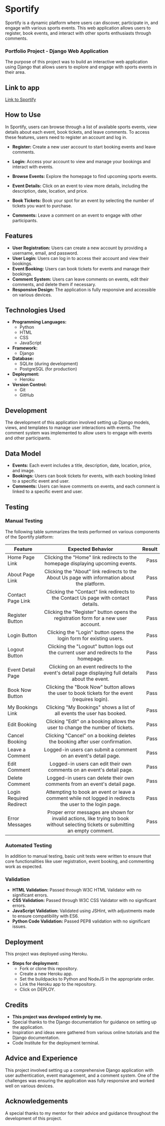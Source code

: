 # Sportify
Sportify is a dynamic platform where users can discover, participate in, and engage with various sports events. This web application allows users to register, book events, and interact with other sports enthusiasts through comments.

### Portfolio Project - Django Web Application
The purpose of this project was to build an interactive web application using Django that allows users to explore and engage with sports events in their area.

## Link to app

[Link to Sportify](https://your-deployment-link.com)

## How to Use

In Sportify, users can browse through a list of available sports events, view details about each event, book tickets, and leave comments. To access these features, users need to register an account and log in.

- **Register:** Create a new user account to start booking events and leave comments.
  
- **Login:** Access your account to view and manage your bookings and interact with events.
  
- **Browse Events:** Explore the homepage to find upcoming sports events.
  
- **Event Details:** Click on an event to view more details, including the description, date, location, and price.
  
- **Book Tickets:** Book your spot for an event by selecting the number of tickets you want to purchase.
  
- **Comments:** Leave a comment on an event to engage with other participants.

## Features
- **User Registration:** Users can create a new account by providing a username, email, and password.
- **User Login:** Users can log in to access their account and view their bookings.
- **Event Booking:** Users can book tickets for events and manage their bookings.
- **Comment System:** Users can leave comments on events, edit their comments, and delete them if necessary.
- **Responsive Design:** The application is fully responsive and accessible on various devices.

## Technologies Used

- **Programming Languages:**
  - Python
  - HTML
  - CSS
  - JavaScript
- **Framework:**
  - Django
- **Database:**
  - SQLite (during development)
  - PostgreSQL (for production)
- **Deployment:**
  - Heroku
- **Version Control:**
  - Git
  - GitHub

## Development

The development of this application involved setting up Django models, views, and templates to manage user interactions with events. The comment system was implemented to allow users to engage with events and other participants.

## Data Model

- **Events:** Each event includes a title, description, date, location, price, and image.
- **Bookings:** Users can book tickets for events, with each booking linked to a specific event and user.
- **Comments:** Users can leave comments on events, and each comment is linked to a specific event and user.

## Testing

### Manual Testing

The following table summarizes the tests performed on various components of the Sportify platform:

| Feature                | Expected Behavior          | Result  |
| ---------------------- |:--------------------------:| -------:|
| Home Page Link         | Clicking the "Home" link redirects to the homepage displaying upcoming events.      | Pass |
| About Page Link        | Clicking the "About" link redirects to the About Us page with information about the platform.    | Pass |
| Contact Page Link      | Clicking the "Contact" link redirects to the Contact Us page with contact details.    | Pass |
| Register Button        | Clicking the "Register" button opens the registration form for a new user account. | Pass |
| Login Button           | Clicking the "Login" button opens the login form for existing users. | Pass |
| Logout Button          | Clicking the "Logout" button logs out the current user and redirects to the homepage. | Pass |
| Event Detail Page      | Clicking on an event redirects to the event's detail page displaying full details about the event. | Pass |
| Book Now Button        | Clicking the "Book Now" button allows the user to book tickets for the event (requires login). | Pass |
| My Bookings Link       | Clicking "My Bookings" shows a list of all events the user has booked. | Pass |
| Edit Booking           | Clicking "Edit" on a booking allows the user to change the number of tickets. | Pass |
| Cancel Booking         | Clicking "Cancel" on a booking deletes the booking after user confirmation. | Pass |
| Leave a Comment        | Logged-in users can submit a comment on an event's detail page. | Pass |
| Edit Comment           | Logged-in users can edit their own comments on an event's detail page. | Pass |
| Delete Comment         | Logged-in users can delete their own comments from an event's detail page. | Pass |
| Login Required Redirect | Attempting to book an event or leave a comment while not logged in redirects the user to the login page. | Pass |
| Error Messages         | Proper error messages are shown for invalid actions, like trying to book without selecting tickets or submitting an empty comment. | Pass |

### Automated Testing

In addition to manual testing, basic unit tests were written to ensure that core functionalities like user registration, event booking, and commenting work as expected.

### Validation

- **HTML Validation:** Passed through W3C HTML Validator with no significant errors.
- **CSS Validation:** Passed through W3C CSS Validator with no significant errors.
- **JavaScript Validation:** Validated using JSHint, with adjustments made to ensure compatibility with ES6.
- **Python Code Validation:** Passed PEP8 validation with no significant issues.

## Deployment
This project was deployed using Heroku.

- **Steps for deployment:**
  - Fork or clone this repository.
  - Create a new Heroku app.
  - Set the buildpacks to Python and NodeJS in the appropriate order.
  - Link the Heroku app to the repository.
  - Click on DEPLOY.

## Credits 
- **This project was developed entirely by me.**
- Special thanks to the Django documentation for guidance on setting up the application.
- Inspiration and ideas were gathered from various online tutorials and the Django documentation.
- Code Institute for the deployment terminal.

## Advice and Experience
This project involved setting up a comprehensive Django application with user authentication, event management, and a comment system. One of the challenges was ensuring the application was fully responsive and worked well on various devices.

## Acknowledgements
A special thanks to my mentor for their advice and guidance throughout the development of this project.

